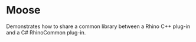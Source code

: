 Moose
=====

Demonstrates how to share a common library between a Rhino C++ plug-in and a C# RhinoCommon plug-in.